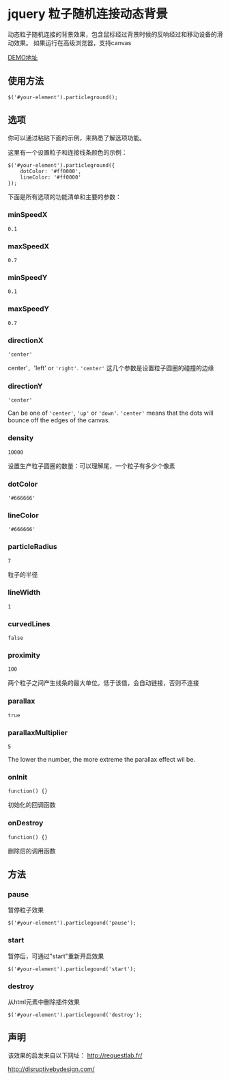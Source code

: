 jquery 粒子随机连接动态背景
==============

动态粒子随机连接的背景效果，包含鼠标经过背景时候的反响经过和移动设备的滑动效果。
如果运行在高级浏览器，支持canvas

[DEMO地址](https://jnicol.github.io/particleground)

## 使用方法

    $('#your-element').particleground();

## 选项

你可以通过粘贴下面的示例，来熟悉了解选项功能。

这里有一个设置粒子和连接线条颜色的示例：

    $('#your-element').particleground({
        dotColor: '#ff0000',
        lineColor: '#ff0000'
    });

下面是所有选项的功能清单和主要的参数：

### minSpeedX

    0.1

### maxSpeedX

    0.7

### minSpeedY

    0.1

### maxSpeedY

    0.7

### directionX

    'center'

center'`, `'left' or `'right'`. `'center'` 这几个参数是设置粒子圆圈的碰撞的边缘

### directionY

    'center'

Can be one of `'center'`, `'up'` or `'down'`. `'center'` means that the dots will bounce off the edges of the canvas.

### density

    10000

设置生产粒子圆圈的数量：可以理解尾，一个粒子有多少个像素

### dotColor

    '#666666'

### lineColor

    '#666666'

### particleRadius

    7

粒子的半径

### lineWidth

    1

### curvedLines

    false

### proximity

    100

两个粒子之间产生线条的最大单位。低于该值，会自动链接，否则不连接

### parallax

    true

### parallaxMultiplier

    5

The lower the number, the more extreme the parallax effect wil be.


### onInit

    function() {}

初始化的回调函数

### onDestroy

    function() {}

删除后的调用函数

## 方法

### pause

暂停粒子效果

    $('#your-element').particlegound('pause');

### start

暂停后，可通过"start"重新开启效果

    $('#your-element').particlegound('start');

### destroy

从html元素中删除插件效果

    $('#your-element').particlegound('destroy');

## 声明

该效果的启发来自以下网址：  http://requestlab.fr/ 

http://disruptivebydesign.com/ 
